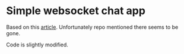 # Simple websocket chat app

Based on this [article](https://dev.to/devland/build-a-real-time-chat-app-using-nodejs-and-websocket-441g). Unfortunately repo mentioned there seems to be gone.

Code is slightly modified.